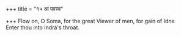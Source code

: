+++
title = "१५ आ पवस्व"

+++
Flow on, O Soma, for the great Viewer of men, for gain of Idne  
     Enter thou into Indra's throat.